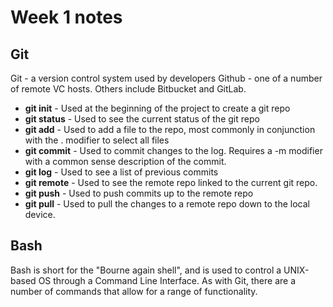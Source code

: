 # Week 1 notes
## Git
Git - a version control system used by developers
Github - one of a number of remote VC hosts. Others include Bitbucket and GitLab.

- <b>git init</b> - Used at the beginning of the project to create a git repo
- <b>git status</b> - Used to see the current status of the git repo
- <b> git add</b> - Used to add a file to the repo, most commonly in conjunction with the . modifier to select all files
- <b>git commit</b> - Used to commit changes to the log. Requires a -m modifier with a common sense description of the commit.
- <b>git log</b> - Used to see a list of previous commits
- <b>git remote</b> - Used to see the remote repo linked to the current git repo.
- <b>git push</b> - Used to push commits up to the remote repo
- <b>git pull</b> - Used to pull the changes to a remote repo down to the local device.

## Bash
Bash is short for the "Bourne again shell", and is used to control a UNIX-based OS through a Command Line Interface. As with Git, there are a number of commands that allow for a range of functionality.
